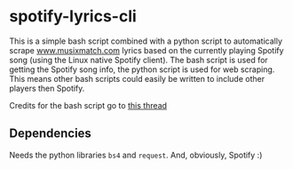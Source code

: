 # spotify-lyrics-cli

This is a simple bash script combined with a python script to automatically scrape www.musixmatch.com lyrics based on the currently playing Spotify song (using the Linux native Spotify client). The bash script is used for getting the Spotify song info, the python script is used for web scraping. This means other bash scripts could easily be written to include other players then Spotify.

Credits for the bash script go to [this thread](https://gist.github.com/febuiles/1549991)

## Dependencies

Needs the python libraries `bs4` and `request`. And, obviously, Spotify :)
